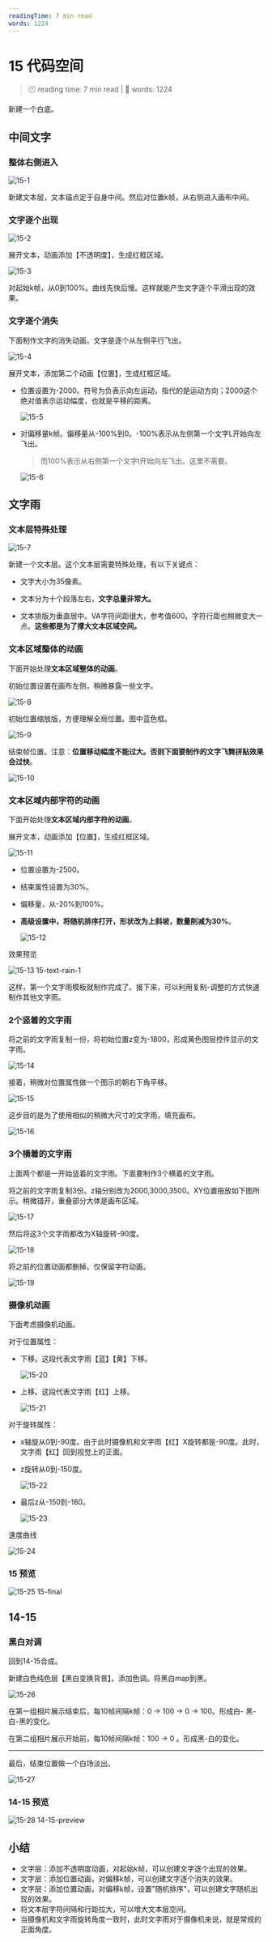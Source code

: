 ```yaml
---
readingTime: 7 min read
words: 1224
---
```

# 15 代码空间
<!-- READING-TIME:START -->
>  🕛 reading time: 7 min read | 🔖 words: 1224
<!-- READING-TIME:END -->

新建一个白底。

## 中间文字

### 整体右侧进入

![15-1](../assets/15-1.png)

新建文本层，文本锚点定于自身中间。然后对位置k帧，从右侧进入画布中间。

### 文字逐个出现

![15-2](../assets/15-2.png)

展开文本，动画添加【不透明度】，生成红框区域。

![15-3](../assets/15-3.png)

对起始k帧，从0到100%。曲线先快后慢。这样就能产生文字逐个平滑出现的效果。

### 文字逐个消失

下面制作文字的消失动画。文字是逐个从左侧平行飞出。

![15-4](../assets/15-4.png)

展开文本，添加第二个动画【位置】，生成红框区域。

- 位置设置为-2000。符号为负表示向左运动，指代的是运动方向；2000这个绝对值表示运动幅度，也就是平移的距离。

  ![15-5](../assets/15-5.png)

- 对偏移量k帧。偏移量从-100%到0。-100%表示从左侧第一个文字L开始向左飞出。

  > 而100%表示从右侧第一个文字t开始向左飞出。这里不需要。

  ![15-6](../assets/15-6.png)

## 文字雨

### 文本层特殊处理

![15-7](../assets/15-7.png)

新建一个文本层。这个文本层需要特殊处理，有以下关键点：

- 文字大小为35像素。

- 文本分为十个段落左右，**文字总量非常大。**
- 文本排版为垂直居中。VA字符间距很大，参考值600。字符行距也稍微变大一点。**这些都是为了撑大文本区域空间。**

### 文本区域整体的动画

下面开始处理**文本区域整体的动画**。

初始位置设置在画布左侧，稍微暴露一些文字。

![15-8](../assets/15-8.png)

初始位置缩放版，方便理解全局位置。图中蓝色框。

![15-9](../assets/15-9.png)

结束帧位置。注意：**位置移动幅度不能过大。否则下面要制作的文字飞舞拼贴效果会过快**。

![15-10](../assets/15-10.png)

### 文本区域内部字符的动画

下面开始处理**文本区域内部字符的动画**。

展开文本，动画添加【位置】，生成红框区域。

![15-11](../assets/15-11.png)

- 位置设置为-2500。
- 结束属性设置为30%。

- 偏移量，从-20%到100%。

- **高级设置中，将随机排序打开，形状改为上斜坡，数量削减为30%**。

  ![15-12](../assets/15-12.png)

效果预览

![15-13 15-text-rain-1](../assets/15-13.gif)

这样，第一个文字雨模板就制作完成了。接下来，可以利用复制-调整的方式快速制作其他文字雨。

### 2个竖着的文字雨

将之前的文字雨复制一份，将初始位置z变为-1800，形成黄色图层控件显示的文字雨。

![15-14](../assets/15-14.png)

接着，稍微对位置属性做一个图示的朝右下角平移。

![15-15](../assets/15-15.png)

这步目的是为了使用相似的稍微大尺寸的文字雨，填充画布。

![15-16](../assets/15-16.png)

### 3个横着的文字雨

上面两个都是一开始竖着的文字雨。下面要制作3个横着的文字雨。

将之前的文字雨复制3份。z轴分别改为2000,3000,3500。XY位置拖放如下图所示。稍微错开，重叠部分大体是画布区域。

![15-17](../assets/15-17.png)

然后将这3个文字雨都改为X轴旋转-90度。

![15-18](../assets/15-18.png)

将之前的位置动画都删掉。仅保留字符动画。

![15-19](../assets/15-19.png)

### 摄像机动画

下面考虑摄像机动画。

对于位置属性：

- 下移。这段代表文字雨【蓝】【黄】下移。

  ![15-20](../assets/15-20.png)

- 上移。这段代表文字雨【红】上移。

  ![15-21](../assets/15-21.png)

对于旋转属性：

- x轴旋从0到-90度。由于此时摄像机和文字雨【红】X旋转都是-90度。此时，文字雨【红】回到视觉上的正面。

- z旋转从0到-150度。

  ![15-22](../assets/15-22.png)

- 最后z从-150到-180。

  ![15-23](../assets/15-23.png)

速度曲线

![15-24](../assets/15-24.png)

### 15 预览

![15-25 15-final](../assets/15-25.gif)

## 14-15

### 黑白对调

回到14-15合成。

新建白色纯色层【黑白变换背景】。添加色调。将黑白map到黑。

![15-26](../assets/15-26.png)

在第一组相片展示结束后，每10帧间隔k帧：0 -> 100 -> 0 -> 100。形成白- 黑-白-黑的变化。

在第二组相片展示开始前，每10帧间隔k帧：100 -> 0 。形成黑-白的变化。

---

最后，结束位置做一个白场淡出。

![15-27](../assets/15-27.png)

### 14-15 预览

![15-28 14-15-preview](../assets/15-28.gif)

## 小结

- 文字层：添加不透明度动画，对起始k帧，可以创建文字逐个出现的效果。
- 文字层：添加位置动画，对偏移k帧，可以创建文字逐个消失的效果。
- 文字层：添加位置动画，对偏移k帧，设置"随机排序"，可以创建文字随机出现的效果。
- 将文本层字符间隔和行距拉大，可以增大文本层空间。
- 当摄像机和文字雨旋转角度一致时，此时文字雨对于摄像机来说，就是常规的正面角度。
